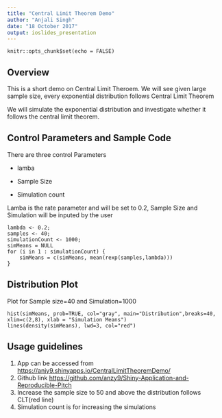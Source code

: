```yaml
---
title: "Central Limit Theorem Demo"
author: "Anjali Singh"
date: "18 October 2017"
output: ioslides_presentation
---
```


```{r setup, include=FALSE}
knitr::opts_chunk$set(echo = FALSE)
```

## Overview

This is a short demo on Central Limit Theroem. We will see given large sample size, every exponential distribution follows Central Limit Theorem

We will simulate the exponential distribution and investigate whether it follows the central limit theorem.

      

## Control Parameters and Sample Code
There are three control Parameters

- lamba

- Sample Size

- Simulation count

Lamba is the rate parameter and will be set to 0.2, Sample Size and Simulation will be inputed by the user
```{r, echo = TRUE,eval=TRUE,results='hide'}
lambda <- 0.2;
samples <- 40;
simulationCount <- 1000;
simMeans = NULL
for (i in 1 : simulationCount) {
    simMeans = c(simMeans, mean(rexp(samples,lambda)))
}
```

## Distribution Plot
Plot for Sample size=40 and Simulation=1000
```{r}
hist(simMeans, prob=TRUE, col="gray", main="Distribution",breaks=40, xlim=c(2,8), xlab = "Simulation Means")
lines(density(simMeans), lwd=3, col="red")
```

## Usage guidelines
1) App can be accessed from https://anjy9.shinyapps.io/CentralLimitTheoremDemo/
2) Github link https://github.com/anzy9/Shiny-Application-and-Reproducible-Pitch
3) Increase the sample size to 50 and above the distribution follows CLT(red line)
4) Simulation count is for increasing the simulations
